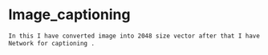 # Image_captioning
```bash
In this I have converted image into 2048 size vector after that I have applied LSTM 
Network for captioning .
```
